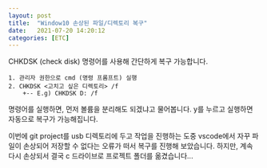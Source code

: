 ```yaml
---
layout: post
title:  "Window10 손상된 파일/디렉토리 복구"
date:   2021-07-20 14:20:12
categories: [ETC]
---
```

 CHKDSK (check disk) 명령어를 사용해 간단하게 복구 가능합니다.
```
1. 관리자 권한으로 cmd (명령 프롬프트) 실행
2. CHKDSK <고치고 싶은 디렉토리> /f
    +-- E.g) CHKDSK D: /f
``` 

 명령어를 실행하면, 먼저 볼륨을 분리해도 되겠냐고 물어봅니다. 
 y를 누르고 실행하면 자동으로 복구가 가능해집니다.


 이번에 git project를 usb 디렉토리에 두고 작업을 진행하는 도중 vscode에서 자꾸
 파일이 손상되어 저장할 수 없다는 오류가 떠서 복구를 진행해 보았습니다.
 하지만, 계속 다시 손상되서 결국 c 드라이브로 프로젝트 폴더를 옮겼습니다...